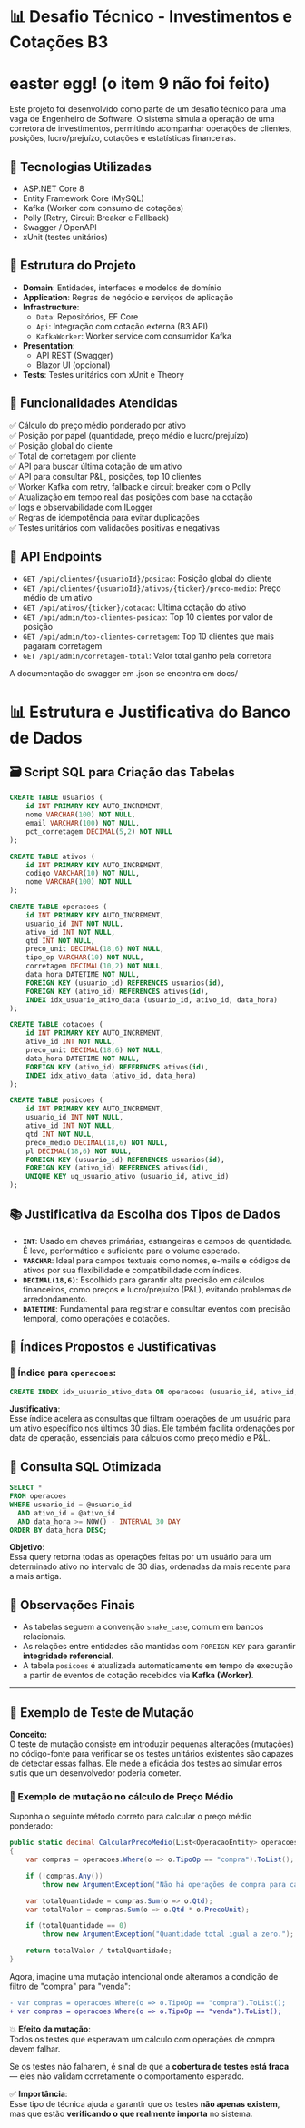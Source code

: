 # 📊 Desafio Técnico - Investimentos e Cotações B3

# easter egg! (o item 9 não foi feito)

Este projeto foi desenvolvido como parte de um desafio técnico para uma vaga de Engenheiro de Software. O sistema simula a operação de uma corretora de investimentos, permitindo acompanhar operações de clientes, posições, lucro/prejuízo, cotações e estatísticas financeiras.

## 🚀 Tecnologias Utilizadas

- ASP.NET Core 8
- Entity Framework Core (MySQL)
- Kafka (Worker com consumo de cotações)
- Polly (Retry, Circuit Breaker e Fallback)
- Swagger / OpenAPI
- xUnit (testes unitários)

## 🧩 Estrutura do Projeto

- **Domain**: Entidades, interfaces e modelos de domínio
- **Application**: Regras de negócio e serviços de aplicação
- **Infrastructure**:
  - `Data`: Repositórios, EF Core
  - `Api`: Integração com cotação externa (B3 API)
  - `KafkaWorker`: Worker service com consumidor Kafka
- **Presentation**:
  - API REST (Swagger)
  - Blazor UI (opcional)
- **Tests**: Testes unitários com xUnit e Theory

## 📝 Funcionalidades Atendidas

✅ Cálculo do preço médio ponderado por ativo  
✅ Posição por papel (quantidade, preço médio e lucro/prejuízo)  
✅ Posição global do cliente  
✅ Total de corretagem por cliente  
✅ API para buscar última cotação de um ativo  
✅ API para consultar P&L, posições, top 10 clientes  
✅ Worker Kafka com retry, fallback e circuit breaker com o Polly  
✅ Atualização em tempo real das posições com base na cotação  
✅ logs e observabilidade com ILogger  
✅ Regras de idempotência para evitar duplicações  
✅ Testes unitários com validações positivas e negativas  

## 📡 API Endpoints

- `GET /api/clientes/{usuarioId}/posicao`: Posição global do cliente
- `GET /api/clientes/{usuarioId}/ativos/{ticker}/preco-medio`: Preço médio de um ativo
- `GET /api/ativos/{ticker}/cotacao`: Última cotação do ativo
- `GET /api/admin/top-clientes-posicao`: Top 10 clientes por valor de posição
- `GET /api/admin/top-clientes-corretagem`: Top 10 clientes que mais pagaram corretagem
- `GET /api/admin/corretagem-total`: Valor total ganho pela corretora

A documentação do swagger em .json se encontra em docs/


# 📊 Estrutura e Justificativa do Banco de Dados

## 🗃️ Script SQL para Criação das Tabelas

```sql
CREATE TABLE usuarios (
    id INT PRIMARY KEY AUTO_INCREMENT,
    nome VARCHAR(100) NOT NULL,
    email VARCHAR(100) NOT NULL,
    pct_corretagem DECIMAL(5,2) NOT NULL
);

CREATE TABLE ativos (
    id INT PRIMARY KEY AUTO_INCREMENT,
    codigo VARCHAR(10) NOT NULL,
    nome VARCHAR(100) NOT NULL
);

CREATE TABLE operacoes (
    id INT PRIMARY KEY AUTO_INCREMENT,
    usuario_id INT NOT NULL,
    ativo_id INT NOT NULL,
    qtd INT NOT NULL,
    preco_unit DECIMAL(18,6) NOT NULL,
    tipo_op VARCHAR(10) NOT NULL,
    corretagem DECIMAL(10,2) NOT NULL,
    data_hora DATETIME NOT NULL,
    FOREIGN KEY (usuario_id) REFERENCES usuarios(id),
    FOREIGN KEY (ativo_id) REFERENCES ativos(id),
    INDEX idx_usuario_ativo_data (usuario_id, ativo_id, data_hora)
);

CREATE TABLE cotacoes (
    id INT PRIMARY KEY AUTO_INCREMENT,
    ativo_id INT NOT NULL,
    preco_unit DECIMAL(18,6) NOT NULL,
    data_hora DATETIME NOT NULL,
    FOREIGN KEY (ativo_id) REFERENCES ativos(id),
    INDEX idx_ativo_data (ativo_id, data_hora)
);

CREATE TABLE posicoes (
    id INT PRIMARY KEY AUTO_INCREMENT,
    usuario_id INT NOT NULL,
    ativo_id INT NOT NULL,
    qtd INT NOT NULL,
    preco_medio DECIMAL(18,6) NOT NULL,
    pl DECIMAL(18,6) NOT NULL,
    FOREIGN KEY (usuario_id) REFERENCES usuarios(id),
    FOREIGN KEY (ativo_id) REFERENCES ativos(id),
    UNIQUE KEY uq_usuario_ativo (usuario_id, ativo_id)
);
```

## 📚 Justificativa da Escolha dos Tipos de Dados

- **`INT`**: Usado em chaves primárias, estrangeiras e campos de quantidade. É leve, performático e suficiente para o volume esperado.
- **`VARCHAR`**: Ideal para campos textuais como nomes, e-mails e códigos de ativos por sua flexibilidade e compatibilidade com índices.
- **`DECIMAL(18,6)`**: Escolhido para garantir alta precisão em cálculos financeiros, como preços e lucro/prejuízo (P&L), evitando problemas de arredondamento.
- **`DATETIME`**: Fundamental para registrar e consultar eventos com precisão temporal, como operações e cotações.

## 🚀 Índices Propostos e Justificativas

### 🎯 Índice para `operacoes`:

```sql
CREATE INDEX idx_usuario_ativo_data ON operacoes (usuario_id, ativo_id, data_hora);
```

**Justificativa**:  
Esse índice acelera as consultas que filtram operações de um usuário para um ativo específico nos últimos 30 dias. Ele também facilita ordenações por data de operação, essenciais para cálculos como preço médio e P&L.


## 🧪 Consulta SQL Otimizada

```sql
SELECT *
FROM operacoes
WHERE usuario_id = @usuario_id
  AND ativo_id = @ativo_id
  AND data_hora >= NOW() - INTERVAL 30 DAY
ORDER BY data_hora DESC;
```

**Objetivo**:  
Essa query retorna todas as operações feitas por um usuário para um determinado ativo no intervalo de 30 dias, ordenadas da mais recente para a mais antiga.


## 🧠 Observações Finais

- As tabelas seguem a convenção `snake_case`, comum em bancos relacionais.
- As relações entre entidades são mantidas com `FOREIGN KEY` para garantir **integridade referencial**.
- A tabela `posicoes` é atualizada automaticamente em tempo de execução a partir de eventos de cotação recebidos via **Kafka (Worker)**.

---

## 🧬 Exemplo de Teste de Mutação

**Conceito:**  
O teste de mutação consiste em introduzir pequenas alterações (mutações) no código-fonte para verificar se os testes unitários existentes são capazes de detectar essas falhas. Ele mede a eficácia dos testes ao simular erros sutis que um desenvolvedor poderia cometer.

### 🎯 Exemplo de mutação no cálculo de Preço Médio

Suponha o seguinte método correto para calcular o preço médio ponderado:

```csharp
public static decimal CalcularPrecoMedio(List<OperacaoEntity> operacoes)
{
    var compras = operacoes.Where(o => o.TipoOp == "compra").ToList();

    if (!compras.Any())
        throw new ArgumentException("Não há operações de compra para cálculo do preço médio.");

    var totalQuantidade = compras.Sum(o => o.Qtd);
    var totalValor = compras.Sum(o => o.Qtd * o.PrecoUnit);

    if (totalQuantidade == 0)
        throw new ArgumentException("Quantidade total igual a zero.");

    return totalValor / totalQuantidade;
}
```
Agora, imagine uma mutação intencional onde alteramos a condição de filtro de "compra" para "venda":

```diff
- var compras = operacoes.Where(o => o.TipoOp == "compra").ToList();
+ var compras = operacoes.Where(o => o.TipoOp == "venda").ToList();
```

💥 **Efeito da mutação**:  
Todos os testes que esperavam um cálculo com operações de compra devem falhar.

Se os testes não falharem, é sinal de que a **cobertura de testes está fraca** — eles não validam corretamente o comportamento esperado.

✅ **Importância**:  
Esse tipo de técnica ajuda a garantir que os testes **não apenas existem**, mas que estão **verificando o que realmente importa** no sistema.
